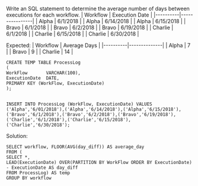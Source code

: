 Write an SQL statement to determine the average number of days between executions for each
workflow.
| Workflow | Execution Date |
|----------|----------------|
| Alpha | 6/1/2018 |
| Alpha | 6/14/2018 |
| Alpha | 6/15/2018 |
| Bravo | 6/1/2018 |
| Bravo | 6/2/2018 |
| Bravo | 6/19/2018 |
| Charlie | 6/1/2018 |
| Charlie | 6/15/2018 |
| Charlie | 6/30/2018 |

Expected:
| Workflow | Average Days |
|----------|--------------|
| Alpha | 7 |
| Bravo | 9 |
| Charlie | 14 |

```DROP TABLE IF EXISTS ProcessLog;
CREATE TEMP TABLE ProcessLog
(
WorkFlow       VARCHAR(100),
ExecutionDate  DATE,
PRIMARY KEY (WorkFlow, ExecutionDate)
);


INSERT INTO ProcessLog (WorkFlow, ExecutionDate) VALUES
('Alpha','6/01/2018'),('Alpha','6/14/2018'),('Alpha','6/15/2018'),
('Bravo','6/1/2018'),('Bravo','6/2/2018'),('Bravo','6/19/2018'),
('Charlie','6/1/2018'),('Charlie','6/15/2018'),('Charlie','6/30/2018');
```

Solution:

```
SELECT workflow, FLOOR(AVG(day_diff)) AS average_day
FROM (
SELECT *,
LEAD(ExecutionDate) OVER(PARTITION BY WorkFlow ORDER BY ExecutionDate) - ExecutionDate AS day_diff
FROM ProcessLog) AS temp
GROUP BY workflow
```
